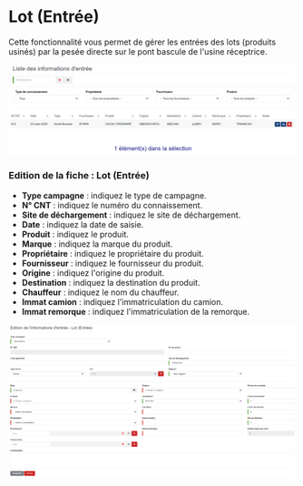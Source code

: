# Lot (Entrée)

Cette fonctionnalité vous permet de gérer les entrées des lots (produits usinés) par la pesée directe sur le pont bascule de l'usine réceptrice.

![](<../../../.gitbook/assets/infoEntreeListe (7).PNG>)

### **Edition de la fiche : Lot (Entrée)**

* **Type campagne** : indiquez le type de campagne.
* **N° CNT** : indiquez le numéro du connaissement.
* **Site de déchargement** : indiquez le site de déchargement.
* **Date** : indiquez la date de saisie.
* **Produit** : indiquez le produit.
* **Marque** : indiquez la marque du produit.
* **Propriétaire** : indiquez le propriétaire du produit.
* **Fournisseur** : indiquez le fournisseur du produit.
* **Origine** : indiquez l'origine du produit.
* **Destination** : indiquez la destination du produit.
* **Chauffeur** : indiquez le nom du chauffeur.
* **Immat camion** : indiquez l'immatriculation du camion.
* **Immat remorque** : indiquez l'immatriculation de la remorque.

![](../../../.gitbook/assets/lotEntree.PNG)


